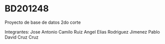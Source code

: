 # BD201248
Proyecto de base de datos 2do corte 

Integrantes: 
Jose Antonio Camilo Ruiz
Angel Elias Rodriguez Jimenez
Pablo David Cruz Cruz
